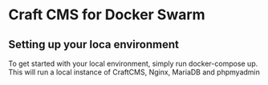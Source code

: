 # Craft CMS for Docker Swarm

## Setting up your loca environment

To get started with your local environment, simply run docker-compose up. This will run a local instance of CraftCMS, Nginx, MariaDB and phpmyadmin
